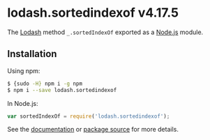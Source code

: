 # lodash.sortedindexof v4.17.5

The [Lodash](https://lodash.com/) method `_.sortedIndexOf` exported as a [Node.js](https://nodejs.org/) module.

## Installation

Using npm:
```bash
$ {sudo -H} npm i -g npm
$ npm i --save lodash.sortedindexof
```

In Node.js:
```js
var sortedIndexOf = require('lodash.sortedindexof');
```

See the [documentation](https://lodash.com/docs#sortedIndexOf) or [package source](https://github.com/lodash/lodash/blob/4.17.5-npm-packages/lodash.sortedindexof) for more details.
